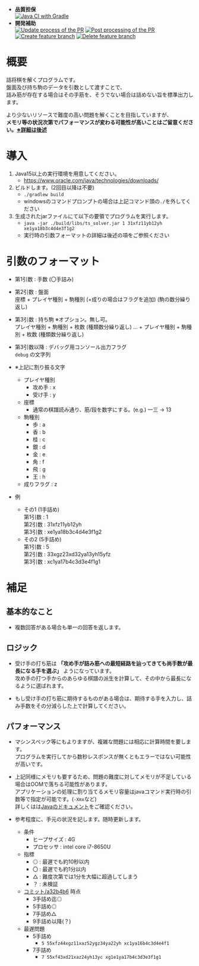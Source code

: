 - **品質担保**  
[![Java CI with Gradle](https://github.com/begyyal/tumeshogi_solver/actions/workflows/ci.yml/badge.svg)](https://github.com/begyyal/tumeshogi_solver/actions/workflows/ci.yml)
- **開発補助**  
[![Update process of the PR](https://github.com/begyyal/tumeshogi_solver/actions/workflows/sync-pr.yml/badge.svg)](https://github.com/begyyal/tumeshogi_solver/actions/workflows/sync-pr.yml)
[![Post processing of the PR](https://github.com/begyyal/tumeshogi_solver/actions/workflows/closed-pr.yml/badge.svg)](https://github.com/begyyal/tumeshogi_solver/actions/workflows/closed-pr.yml)  
[![Create feature branch](https://github.com/begyyal/tumeshogi_solver/actions/workflows/create-feature.yml/badge.svg)](https://github.com/begyyal/tumeshogi_solver/actions/workflows/create-feature.yml)
[![Delete feature branch](https://github.com/begyyal/tumeshogi_solver/actions/workflows/delete-feature.yml/badge.svg)](https://github.com/begyyal/tumeshogi_solver/actions/workflows/delete-feature.yml)  

# 概要

詰将棋を解くプログラムです。  
盤面及び持ち駒のデータを引数として渡すことで、  
詰み筋が存在する場合はその手筋を、そうでない場合は詰めない旨を標準出力します。  

より少ないリソースで難度の高い問題を解くことを目指していますが、  
**メモリ等の状況次第でパフォーマンスが変わる可能性が高いことはご留意ください。[※詳細は後述](#パフォーマンス)**

# 導入

1. Java15以上の実行環境を用意してください。  
    - https://www.oracle.com/java/technologies/downloads/  
2. ビルドします。(2回目以降は不要)  
    - `./gradlew build` 
    - windowsのコマンドプロンプトの場合は上記コマンド頭の`./`を外してください
3. 生成されたjarファイルにて以下の要領でプログラムを実行します。
    - `java -jar ./build/libs/ts_solver.jar 1 31xfz11yb12yh xe1ya18b3c4d4e3f1g2`
    - 実行時の引数フォーマットの詳細は後述の項をご参照ください

# 引数のフォーマット

- 第1引数 : 手数 (〇手詰み)

- 第2引数 : 盤面  
座標 + プレイヤ種別 + 駒種別 (+成りの場合はフラグを追加) (駒の数分繰り返し)

- 第3引数 : 持ち駒 ※オプション。無し可。  
プレイヤ種別 + 駒種別 + 枚数 (種類数分繰り返し) ... + プレイヤ種別 + 駒種別 + 枚数 (種類数分繰り返し)

- 第3引数以降 : デバッグ用コンソール出力フラグ  
`debug` の文字列

- ※上記に割り振る文字
  - プレイヤ種別
    - 攻め手 : x
    - 受け手 : y
  - 座標
    - 通常の棋譜読み通り、筋/段を数字にする。(e.g.) 一三 -> 13
  - 駒種別
    - 歩 : a	
    - 香 : b
    - 桂 : c
    - 銀 : d
    - 金 : e
    - 角 : f
    - 飛 : g
    - 王 : h
  - 成りフラグ : z
  
- 例
  - その1 (1手詰め)  
    第1引数 : 1  
    第2引数 : 31xfz11yb12yh  
    第3引数 : xe1ya18b3c4d4e3f1g2  
  - その2 (5手詰め)  
    第1引数 : 5  
    第2引数 : 33xgz23xd32ya13yh15yfz  
    第3引数 : xc1ya17b4c3d3e4f1g1  
    
# 補足

## 基本的なこと

- 複数回答がある場合も単一の回答を返します。  

## ロジック

- 受け手の打ち筋は **「攻め手が詰み筋への最短経路を辿ってきても尚手数が最長になる手を選ぶ」** ようになっています。  
攻め手の打つ手からのあらゆる棋譜の派生を計算して、その中から最長になるように選ばれます。

- もし受け手の打ち筋に期待するものがある場合は、期待する手を入力し、詰み手数をその分減らした上で計算してください。

## パフォーマンス

- マシンスペック等にもよりますが、複雑な問題には相応に計算時間を要します。  
プログラムを実行してから数秒レスポンスが無くともエラーではない可能性が高いです。

- 上記同様にメモリも要するため、問題の難度に対してメモリが不足している場合はOOMで落ちる可能性があります。  
アプリケーションの処理に割り当てるメモリ容量はjavaコマンド実行時の引数等で指定が可能です。(`-Xmx`など)  
詳しくはは[Javaのドキュメント](https://docs.oracle.com/en/java/javase/15/docs/specs/man/java.html#extra-options-for-java)をご確認ください。

- 参考程度に、手元の状況を記します。随時更新します。
  - 条件
    - ヒープサイズ : 4G
    - プロセッサ : intel core i7-8650U
  - 指標
    - ◎ : 最遅でも約10秒以内
    - 〇 : 最遅でも約1分以内
    - △ : 難度次第では1分を大幅に超過してしまう
    - ？ : 未検証
  - [コミット/a32b4b6](https://github.com/begyyal/tumeshogi_solver/pull/148/commits/a32b4b6fb4f03a80686cf2ad92bfdcbd31b4bef7) 時点
    - 3手詰め迄◎
    - 5手詰め◎
    - 7手詰め△
    - 9手詰め以降(？)
  - 最遅問題
    - 5手詰め
      - `5 55xfz44xgz11xaz52ygz34ya22yh xc1ya16b4c3d4e4f1`
    - 7手詰め
      - `7 55xf43xd21xaz24yh13yc xg1e1ya17b4c3d3e3f1g1`
